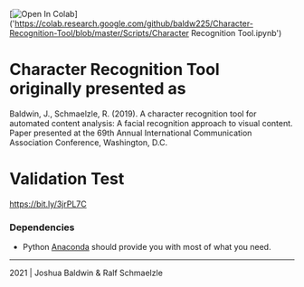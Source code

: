 [![Open In Colab](https://colab.research.google.com/assets/colab-badge.svg)]('https://colab.research.google.com/github/baldw225/Character-Recognition-Tool/blob/master/Scripts/Character Recognition Tool.ipynb')

# Character Recognition Tool originally presented as

Baldwin, J., Schmaelzle, R. (2019). A character recognition tool for automated content analysis: A facial recognition approach to visual content. Paper presented at the 69th Annual International Communication Association Conference, Washington, D.C.

# Validation Test 

https://bit.ly/3jrPL7C

### Dependencies
* Python [Anaconda](http://continuum.io/downloads) should provide you with most of what you need.



***
2021 | Joshua Baldwin & Ralf Schmaelzle

